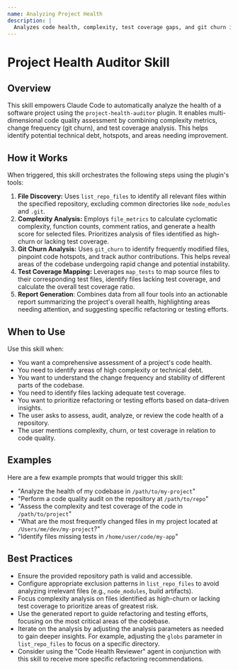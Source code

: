 ```yaml
---
name: Analyzing Project Health
description: |
  Analyzes code health, complexity, test coverage gaps, and git churn in local repositories. This skill activates when users need to assess code quality, identify technical debt, find hotspots, or evaluate test coverage. Use for code health audits, complexity analysis, churn detection, and test coverage mapping.
---
```


# Project Health Auditor Skill

## Overview

This skill empowers Claude Code to automatically analyze the health of a software project using the `project-health-auditor` plugin. It enables multi-dimensional code quality assessment by combining complexity metrics, change frequency (git churn), and test coverage analysis. This helps identify potential technical debt, hotspots, and areas needing improvement.

## How it Works

When triggered, this skill orchestrates the following steps using the plugin's tools:

1.  **File Discovery:** Uses `list_repo_files` to identify all relevant files within the specified repository, excluding common directories like `node_modules` and `.git`.
2.  **Complexity Analysis:** Employs `file_metrics` to calculate cyclomatic complexity, function counts, comment ratios, and generate a health score for selected files. Prioritizes analysis of files identified as high-churn or lacking test coverage.
3.  **Git Churn Analysis:** Uses `git_churn` to identify frequently modified files, pinpoint code hotspots, and track author contributions. This helps reveal areas of the codebase undergoing rapid change and potential instability.
4.  **Test Coverage Mapping:** Leverages `map_tests` to map source files to their corresponding test files, identify files lacking test coverage, and calculate the overall test coverage ratio.
5.  **Report Generation**: Combines data from all four tools into an actionable report summarizing the project's overall health, highlighting areas needing attention, and suggesting specific refactoring or testing efforts.

## When to Use

Use this skill when:

*   You want a comprehensive assessment of a project's code health.
*   You need to identify areas of high complexity or technical debt.
*   You want to understand the change frequency and stability of different parts of the codebase.
*   You need to identify files lacking adequate test coverage.
*   You want to prioritize refactoring or testing efforts based on data-driven insights.
*   The user asks to assess, audit, analyze, or review the code health of a repository.
*   The user mentions complexity, churn, or test coverage in relation to code quality.

## Examples

Here are a few example prompts that would trigger this skill:

*   "Analyze the health of my codebase in `/path/to/my-project`"
*   "Perform a code quality audit on the repository at `/path/to/repo`"
*   "Assess the complexity and test coverage of the code in `/path/to/project`"
*   "What are the most frequently changed files in my project located at `/Users/me/dev/my-project`?"
*   "Identify files missing tests in `/home/user/code/my-app`"

## Best Practices

*   Ensure the provided repository path is valid and accessible.
*   Configure appropriate exclusion patterns in `list_repo_files` to avoid analyzing irrelevant files (e.g., `node_modules`, build artifacts).
*   Focus complexity analysis on files identified as high-churn or lacking test coverage to prioritize areas of greatest risk.
*   Use the generated report to guide refactoring and testing efforts, focusing on the most critical areas of the codebase.
*   Iterate on the analysis by adjusting the analysis parameters as needed to gain deeper insights. For example, adjusting the `globs` parameter in `list_repo_files` to focus on a specific directory.
*   Consider using the "Code Health Reviewer" agent in conjunction with this skill to receive more specific refactoring recommendations.